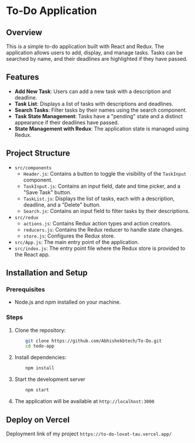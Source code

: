 # To-Do Application

## Overview

This is a simple to-do application built with React and Redux. The application allows users to add, display, and manage tasks. Tasks can be searched by name, and their deadlines are highlighted if they have passed.

## Features

- **Add New Task**: Users can add a new task with a description and deadline.
- **Task List**: Displays a list of tasks with descriptions and deadlines.
- **Search Tasks**: Filter tasks by their names using the search component.
- **Task State Management**: Tasks have a "pending" state and a distinct appearance if their deadlines have passed.
- **State Management with Redux**: The application state is managed using Redux.

## Project Structure

- `src/components`
  - `Header.js`: Contains a button to toggle the visibility of the `TaskInput` component.
  - `TaskInput.js`: Contains an input field, date and time picker, and a "Save Task" button.
  - `TaskList.js`: Displays the list of tasks, each with a description, deadline, and a "Delete" button.
  - `Search.js`: Contains an input field to filter tasks by their descriptions.
- `src/redux`
  - `actions.js`: Contains Redux action types and action creators.
  - `reducers.js`: Contains the Redux reducer to handle state changes.
  - `store.js`: Configures the Redux store.
- `src/App.js`: The main entry point of the application.
- `src/index.js`: The entry point file where the Redux store is provided to the React app.

## Installation and Setup

### Prerequisites

- Node.js and npm installed on your machine.

### Steps

1. Clone the repository:
    ```sh
        git clone https://github.com/Abhishekbtech/To-Do.git
        cd todo-app
    ```
2. Install dependencies:
    ```sh
        npm install
    ```
3. Start the development server
    ```sh
        npm start
    ```

4. The application will be available at `http://localhost:3000`

## Deploy on Vercel

Deployment link of my project `https://to-do-lovat-tau.vercel.app/`
